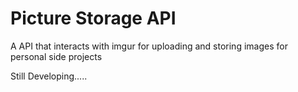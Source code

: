 # Picture Storage API

A API that interacts with imgur for uploading and storing images for personal side projects

Still Developing.....
